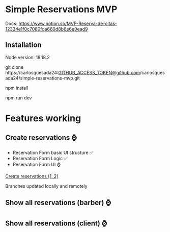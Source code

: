 # Simple Reservations MVP

Docs: https://www.notion.so/MVP-Reserva-de-citas-12334e1f0c7080fda660d8b6e6e0ead9

## Installation

Node version: 18.18.2

git clone https://carlosquesada24:GITHUB_ACCESS_TOKEN@github.com/carlosquesada24/simple-reservations-mvp.git

npm install

npm run dev

# Features working

## Create reservations ⌚

- Reservation Form basic UI structure ✅
- Reservation Form Logic ✅
- Reservation Form UI ⌚

[Create reservations (1, 2)](<../../../../Desktop/Reservations MVP - Reservation form logic flow working.webm>)

Branches updated locally and remotely

## Show all reservations (barber) ⌚

## Show all reservations (client) ⌚
